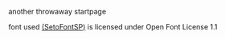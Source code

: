 another throwaway startpage

font used [(SetoFontSP)](https://osdn.net/projects/setofont/) is licensed under  Open Font License 1.1

